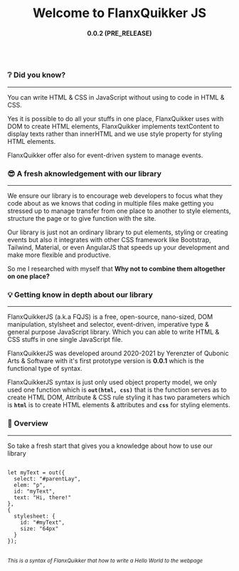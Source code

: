 <h1 align="center">Welcome to FlanxQuikker JS</h1>
<h4 align="center">0.0.2 (PRE_RELEASE)</h4>
<br>
<br>

### ❔ Did you know?
-------------------
<p>You can write HTML & CSS in JavaScript without using to code in HTML & CSS.</p>
<p>Yes it is possible to do all your stuffs in one place, FlanxQuikker uses with DOM to create HTML elements, FlanxQuikker implements textContent to display texts rather than innerHTML and we use style property for styling HTML elements.</p>
<p>FlanxQuikker offer also for event-driven system to manage events.</p>

### 😎 A fresh aknowledgement with our library
-------------------
<p>We ensure our library is to encourage web developers to focus what they code about as we knows that coding in multiple files make getting you stressed up to manage transfer from one place to another to style elements, structure the page or to give function with the site.</p>
<p>Our library is just not an ordinary library to put elements, styling or creating events but also it integrates with other CSS framework like Bootstrap, Tailwind, Material, or even AngularJS that speeds up your development and make more flexible and productive.</p>
<p>So me I researched with myself that <strong>Why not to combine them altogether on one place? </strong></p>

### 💡 Getting know in depth about our library
-------------------
<p>FlanxQuikkerJS (a.k.a FQJS) is a free, open-source, nano-sized, DOM manipulation, stylsheet and selector, event-driven, imperative type & general purpose JavaScript library. Which you can able to write HTML & CSS stuffs in one single JavaScript file.</p>
<p>FlanxQuikkerJS was developed around 2020-2021 by Yerenzter of Qubonic Arts & Software with it's first prototype version is <strong>0.0.1</strong> which is the functional type of syntax.</p>
<p>FlanxQuikkerJS syntax is just only used object property model, we only used one function which is <code><strong>out(html, css)</strong></code> that is the function serves as to create HTML DOM, Attribute & CSS rule styling it has two parameters which is <code><strong>html</strong></code> is to create HTML elements & attributes and <code><strong>css</strong></code> for styling elements.</p>

### 🔭 Overview
-------------------
<p>So take a fresh start that gives you a knowledge about how to use our library</p>
<pre>
<code>
let myText = out({
  select: "#parentLay",
  elem: "p",
  id: "myText",
  text: "Hi, there!"
},
{
  stylesheet: {
    id: "#myText",
    size: "64px"
  }
});
</code>
</pre>
<sup><em>This is a syntax of FlanxQuikker that how to write a Hello World to the webpage</em></sup>
